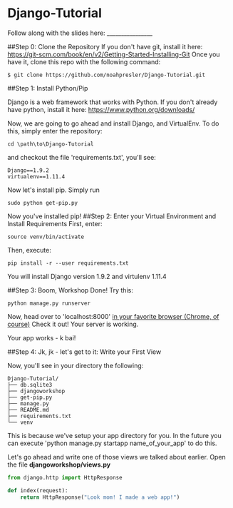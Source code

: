 # Django-Tutorial

Follow along with the slides here: ________________

##Step 0: Clone the Repository
If you don't have git, install it here: https://git-scm.com/book/en/v2/Getting-Started-Installing-Git
Once you have it, clone this repo with the following command: 

```
$ git clone https://github.com/noahpresler/Django-Tutorial.git
```

##Step 1: Install Python/Pip

Django is a web framework that works with Python. If you don't already have python, install it here: https://www.python.org/downloads/

Now, we are going to go ahead and install Django, and VirtualEnv. To do this, simply enter the repository:
```
cd \path\to\Django-Tutorial
```
and checkout the file 'requirements.txt', you'll see:
```
Django==1.9.2
virtualenv==1.11.4
```
Now let's install pip. Simply run
```
sudo python get-pip.py
```
Now you've installed pip!
##Step 2: Enter your Virtual Environment and Install Requirements
First, enter:
```
source venv/bin/activate
```
Then, execute: 
```
pip install -r --user requirements.txt
```
You will install Django version 1.9.2 and virtulenv 1.11.4

##Step 3: Boom, Workshop Done!
Try this: 
```
python manage.py runserver
```
Now, head over to 'localhost:8000' [in your favorite browser (Chrome, of course)](https://gfycat.com/IllustriousPowerfulIlsamochadegu)
Check it out! Your server is working.

Your app works - k bai! 

##Step 4: Jk, jk - let's get to it: Write your First View

Now, you'll see in your directory the following: 
```
Django-Tutorial/
├── db.sqlite3
├── djangoworkshop
├── get-pip.py
├── manage.py
├── README.md
├── requirements.txt
└── venv
```
This is because we've setup your app directory for you. In the future you can execute 'python manage.py startapp name_of_your_app' to do this. 

Let's go ahead and write one of those views we talked about earlier. Open the file **djangoworkshop/views.py**
```python
from django.http import HttpResponse

def index(request):
    return HttpResponse("Look mom! I made a web app!")
```
